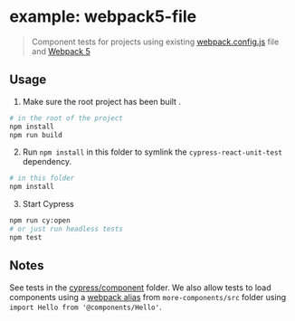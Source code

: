 # example: webpack5-file

> Component tests for projects using existing [webpack.config.js](webpack.config.js) file and [Webpack 5](https://webpack.js.org/blog/2020-10-10-webpack-5-release/)

## Usage

1. Make sure the root project has been built .

```bash
# in the root of the project
npm install
npm run build
```

2. Run `npm install` in this folder to symlink the `cypress-react-unit-test` dependency.

```bash
# in this folder
npm install
```

3. Start Cypress

```bash
npm run cy:open
# or just run headless tests
npm test
```

## Notes

See tests in the [cypress/component](cypress/component) folder. We also allow tests to load components using a [webpack alias](webpack.config.js) from `more-components/src` folder using `import Hello from '@components/Hello'`.
